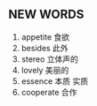 ## NEW WORDS

1. appetite 食欲
2. besides 此外
3. stereo 立体声的
4. lovely 美丽的
5. essence 本质 实质
6. cooperate 合作
